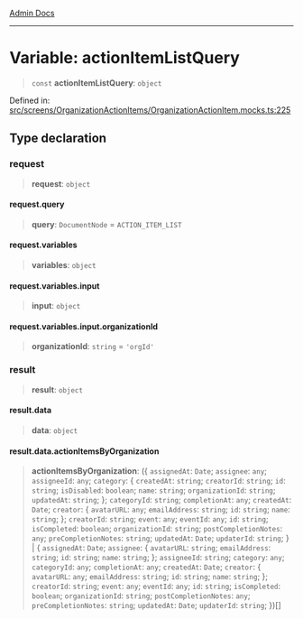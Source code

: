 [Admin Docs](/)

***

# Variable: actionItemListQuery

> `const` **actionItemListQuery**: `object`

Defined in: [src/screens/OrganizationActionItems/OrganizationActionItem.mocks.ts:225](https://github.com/PalisadoesFoundation/talawa-admin/blob/main/src/screens/OrganizationActionItems/OrganizationActionItem.mocks.ts#L225)

## Type declaration

### request

> **request**: `object`

#### request.query

> **query**: `DocumentNode` = `ACTION_ITEM_LIST`

#### request.variables

> **variables**: `object`

#### request.variables.input

> **input**: `object`

#### request.variables.input.organizationId

> **organizationId**: `string` = `'orgId'`

### result

> **result**: `object`

#### result.data

> **data**: `object`

#### result.data.actionItemsByOrganization

> **actionItemsByOrganization**: (\{ `assignedAt`: `Date`; `assignee`: `any`; `assigneeId`: `any`; `category`: \{ `createdAt`: `string`; `creatorId`: `string`; `id`: `string`; `isDisabled`: `boolean`; `name`: `string`; `organizationId`: `string`; `updatedAt`: `string`; \}; `categoryId`: `string`; `completionAt`: `any`; `createdAt`: `Date`; `creator`: \{ `avatarURL`: `any`; `emailAddress`: `string`; `id`: `string`; `name`: `string`; \}; `creatorId`: `string`; `event`: `any`; `eventId`: `any`; `id`: `string`; `isCompleted`: `boolean`; `organizationId`: `string`; `postCompletionNotes`: `any`; `preCompletionNotes`: `string`; `updatedAt`: `Date`; `updaterId`: `string`; \} \| \{ `assignedAt`: `Date`; `assignee`: \{ `avatarURL`: `string`; `emailAddress`: `string`; `id`: `string`; `name`: `string`; \}; `assigneeId`: `string`; `category`: `any`; `categoryId`: `any`; `completionAt`: `any`; `createdAt`: `Date`; `creator`: \{ `avatarURL`: `any`; `emailAddress`: `string`; `id`: `string`; `name`: `string`; \}; `creatorId`: `string`; `event`: `any`; `eventId`: `any`; `id`: `string`; `isCompleted`: `boolean`; `organizationId`: `string`; `postCompletionNotes`: `any`; `preCompletionNotes`: `string`; `updatedAt`: `Date`; `updaterId`: `string`; \})[]
